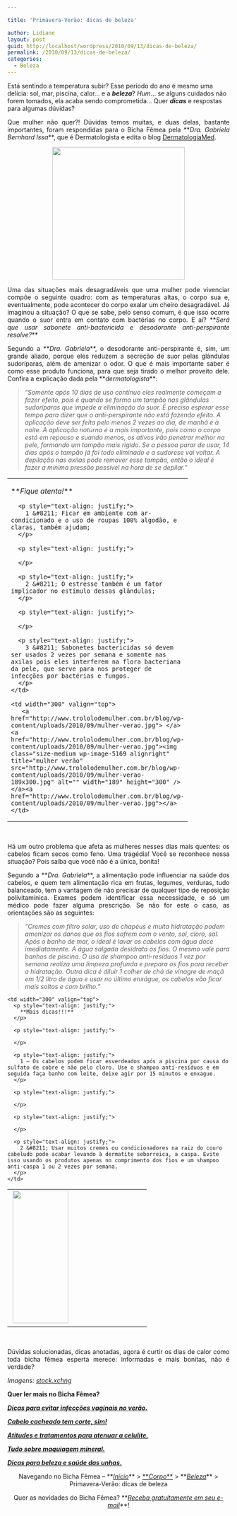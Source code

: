 ```yaml
---

title: 'Primavera-Verão: dicas de beleza'

author: Lidiane
layout: post
guid: http://localhost/wordpress/2010/09/13/dicas-de-beleza/
permalink: /2010/09/13/dicas-de-beleza/
categories:
  - Beleza
---
```

Está sentindo a temperatura subir? Esse período do ano é mesmo uma delícia: sol, mar, piscina, calor… e a **_beleza_**? _Hum_… se alguns cuidados não forem tomados, ela acaba sendo comprometida… Quer **_dicas_** e respostas para algumas dúvidas?

<p style="text-align: justify;">
  Que mulher não quer?! Dúvidas temos muitas, e duas delas, bastante importantes, foram respondidas para o Bicha Fêmea pela **<em>Dra. Gabriela Bernhard Issa</em>**, que é Dermatologista e edita o blog <a href="http://dermatologiagi.blogspot.com/" target="_blank">DermatologiaMed</a>.
</p>

<!--more-->

<p style="text-align: center;">
  <a href="http://www.trololodemulher.com.br/blog/wp-content/uploads/2010/09/verao.jpg"><img class="size-medium wp-image-5170 aligncenter" title="verão" src="http://www.trololodemulher.com.br/blog/wp-content/uploads/2010/09/verao-300x300.jpg" alt="" width="300" height="300" /></a>
</p>

<p style="text-align: justify;">
  Uma das situações mais desagradáveis que uma mulher pode vivenciar compõe o seguinte quadro: com as temperaturas altas, o corpo sua e, eventualmente, pode acontecer do corpo exalar um cheiro desagradável. Já imaginou a situação? O que se sabe, pelo senso comum, é que isso ocorre quando o suor entra em contato com bactérias no corpo. E aí? **<em>Será que usar sabonete anti-bactericida e desodorante anti-perspirante resolve?</em>**
</p>

<p style="text-align: justify;">
  Segundo a **<em>Dra. Gabriela</em>**, o desodorante anti-perspirante é, sim, um grande aliado, porque eles reduzem a secreção de suor pelas glândulas sudoríparas, além de amenizar o odor. O que é mais importante saber é como esse produto funciona, para que seja tirado o melhor proveito dele. Confira a explicação dada pela **<em>dermatologista</em>**:
</p>

> “_Somente após 10 dias de uso contínuo eles realmente começam a fazer efeito, pois é quando se forma um tampão nas glândulas sudoríparas que impede a eliminação do suor. É preciso esperar esse tempo para dizer que o anti-perspirante não está fazendo efeito. A aplicação deve ser feita pelo menos 2 vezes ao dia, de manhã e à noite. A aplicação noturna é a mais importante, pois como o corpo está em repouso e suando menos, os ativos irão penetrar melhor na pele, formando um tampão mais rígido. Se a pessoa parar de usar, 14 dias após o tampão já foi todo eliminado e a sudorese vai voltar. A depilação nas axilas pode remover esse tampão, então o ideal é fazer a mínima pressão possível na hora de se depilar.”_

<table border="0" cellspacing="0" cellpadding="0" width="600">
  <tr>
    <td width="300" valign="top">
      <p style="text-align: justify;">
        **<em>Fique atenta!</em>**
      </p>
      
      <p style="text-align: justify;">
        1 &#8211; Ficar em ambiente com ar-condicionado e o uso de roupas 100% algodão, e claras, também ajudam;
      </p>
      
      <p style="text-align: justify;">
         
      </p>
      
      <p style="text-align: justify;">
        2 &#8211; O estresse também é um fator implicador no estímulo dessas glândulas;
      </p>
      
      <p style="text-align: justify;">
         
      </p>
      
      <p style="text-align: justify;">
        3 &#8211; Sabonetes bactericidas só devem ser usados 2 vezes por semana e somente nas axilas pois eles interferem na flora bacteriana da pele, que serve para nos proteger de infecções por bactérias e fungos.
      </p>
    </td>
    
    <td width="300" valign="top">
       <a href="http://www.trololodemulher.com.br/blog/wp-content/uploads/2010/09/mulher-verao.jpg"> </a><a href="http://www.trololodemulher.com.br/blog/wp-content/uploads/2010/09/mulher-verao.jpg"><img class="size-medium wp-image-5169 alignright" title="mulher verão" src="http://www.trololodemulher.com.br/blog/wp-content/uploads/2010/09/mulher-verao-189x300.jpg" alt="" width="189" height="300" /></a><a href="http://www.trololodemulher.com.br/blog/wp-content/uploads/2010/09/mulher-verao.jpg"></a> 
    </td>
  </tr>
</table>

<p style="text-align: justify;">
   
</p>

<p style="text-align: justify;">
  Há um outro problema que afeta as mulheres nesses dias mais quentes: os cabelos ficam secos como feno. Uma tragédia! Você se reconhece nessa situação? Pois saiba que você não é a única, bonita!
</p>

<p style="text-align: justify;">
  Segundo a **<em>Dra. Gabriela</em>**, a alimentação pode influenciar na saúde dos cabelos, e quem tem alimentação rica em frutas, legumes, verduras, tudo balanceado, tem a vantagem de não precisar de qualquer tipo de reposição polivitamínica. Exames podem identificar essa necessidade, e só um médico pode fazer alguma prescrição. Se não for este o caso, as orientações são as seguintes:
</p>

> _“Cremes com filtro solar, uso de chapéus e muita hidratação podem amenizar os danos que os fios sofrem com o vento, sol, cloro, sal. Após o banho de mar, o ideal é lavar os cabelos com água doce imediatamente. A água salgada desidrata os fios. O mesmo vale para banhos de piscina. O uso de shampoo anti-resíduos 1 vez por semana realiza uma limpeza profunda e prepara os fios para receber a hidratação. Outra dica é diluir 1 colher de chá de vinagre de maçã em 1/2 litro de água e usar no último enxágue, os cabelos vão ficar mais soltos e com brilho.”_

<table border="0" cellspacing="0" cellpadding="0" width="600">
  <tr>
    <td width="300" valign="top">
       <a href="http://www.trololodemulher.com.br/blog/wp-content/uploads/2010/09/cabelos-verao.jpg"><img class="alignnone size-medium wp-image-5168" title="KONICA MINOLTA DIGITAL CAMERA" src="http://www.trololodemulher.com.br/blog/wp-content/uploads/2010/09/cabelos-verao-126x300.jpg" alt="" width="126" height="300" /></a>
    </td>
    
    <td width="300" valign="top">
      <p style="text-align: justify;">
        **Mais dicas!!!**
      </p>
      
      <p style="text-align: justify;">
         
      </p>
      
      <p style="text-align: justify;">
        1 – Os cabelos podem ficar esverdeados após a piscina por causa do sulfato de cobre e não pelo cloro. Use o shampoo anti-resíduos e em seguida faça banho com leite, deixe agir por 15 minutos e enxague.
      </p>
      
      <p style="text-align: justify;">
         
      </p>
      
      <p style="text-align: justify;">
         
      </p>
      
      <p style="text-align: justify;">
        2 &#8211; Usar muitos cremes ou condicionadores na raiz do couro cabeludo pode acabar levando à dermatite seborreica, a caspa. Evite isso usando os produtos apenas no comprimento dos fios e um shampoo anti-caspa 1 ou 2 vezes por semana.
      </p>
    </td>
  </tr>
</table>

<p style="text-align: justify;">
   
</p>

<p style="text-align: justify;">
  Dúvidas solucionadas, dicas anotadas, agora é curtir os dias de calor como toda bicha fêmea esperta merece: informadas e mais bonitas, não é verdade?
</p>

_Imagens: <a href="http://www.sxc.hu/" target="_blank">stock.xchng</a>_

**Quer ler mais no Bicha Fêmea?**

**_[Dicas para evitar infecções vaginais no verão.](http://www.trololodemulher.com.br/2010/03/19/infeccoes-vaginais/)_**

**_[Cabelo cacheado tem corte, sim!](http://www.trololodemulher.com.br/2010/02/23/cabelo-cacheado/)_**

**_[Atitudes e tratamentos para atenuar a celulite.](http://www.trololodemulher.com.br/2009/12/14/celulite/)_**

**_[Tudo sobre maquiagem mineral.](http://www.trololodemulher.com.br/2009/07/08/maquiagem-mineral/)_**

**_[Dicas para beleza e saúde das unhas.](http://www.trololodemulher.com.br/2009/04/14/unhas-dicas-cuidados/)_**

<p style="text-align: center;">
  Navegando no Bicha Fêmea – **<em><a href="http://www.trololodemulher.com.br/">Início</a></em>** > <a href="http://www.trololodemulher.com.br/corpo/">**<em>Corpo</em>**</a> > **<em><a href="http://www.trololodemulher.com.br/category/do-corpo/beleza/">Beleza</a></em>** > Primavera-Verão: dicas de beleza
</p>

<p style="text-align: center;">
  Quer as novidades do Bicha Fêmea? **<em><a href="http://feedburner.google.com/fb/a/mailverify?uri=blogbichafemea&loc=pt_BR">Receba gratuitamente em seu e-mail</a></em>**!
</p>